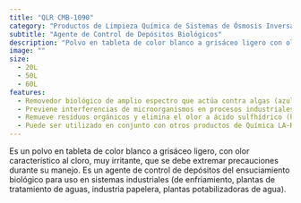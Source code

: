 ```yaml
---
title: "QLR CMB-1090"
category: "Productos de Limpieza Química de Sistemas de Ósmosis Inversa, Calderas, Sistemas de Enfriamiento y Procesos de Planta de Alimentos"
subtitle: "Agente de Control de Depósitos Biológicos"
description: "Polvo en tableta de color blanco a grisáceo ligero con olor característico al cloro, utilizado para control biológico en sistemas industriales."
image: ""
size:
  - 20L
  - 50L
  - 60L
features:
  - Removedor biológico de amplio espectro que actúa contra algas (azul-verde, verdes, amarillo-verde, café, mostaza) y bacterias, especialmente bacterias sulfato-reductoras (SRB).
  - Previene interferencias de microorganismos en procesos industriales y en el intercambio de calor en sistemas de enfriamiento.
  - Remueve residuos orgánicos y elimina el olor a ácido sulfhídrico (huevo podrido).
  - Puede ser utilizado en conjunto con otros productos de Química LA-RAN.
---
```


Es un polvo en tableta de color blanco a grisáceo ligero, con olor característico al cloro, muy irritante, que se debe extremar precauciones durante su manejo. Es un agente de control de depósitos del ensuciamiento biológico para uso en sistemas industriales (de enfriamiento, plantas de tratamiento de aguas, industria papelera, plantas potabilizadoras de agua).
